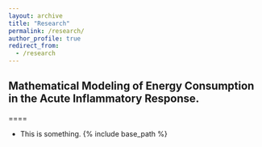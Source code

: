 ```yaml
---
layout: archive
title: "Research"
permalink: /research/
author_profile: true
redirect_from:
  - /research
---
```

## Mathematical Modeling of Energy Consumption in the Acute Inflammatory Response.
====
* This is something.
{% include base_path %}
